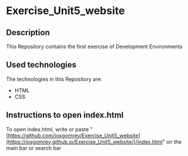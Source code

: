 # Exercise_Unit5_website

## Description

This Repository contains the first exercise of Development Environments

## Used technologies

The technologies in this Repository are:
- HTML
- CSS

## Instructions to open index.html

To open index.html, write or paste "[https://github.com/josgomrey/Exercise_Unit5_website](https://josgomrey.github.io/Exercise_Unit5_website/)/index.html" on the main bar or search bar
